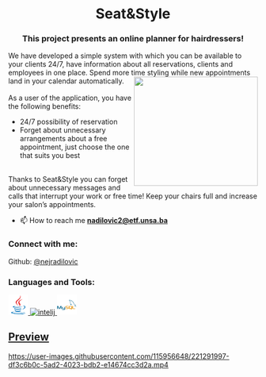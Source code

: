 <h1 align="center">Seat&Style</h1>
<h3 align="center">This project presents an online planner for hairdressers!</h3>

We have developed a simple system with which you can be available to your clients 24/7, have information about all reservations, clients and employees in one place.
Spend more time styling while new appointments land in your calendar automatically. 
<img src="https://user-images.githubusercontent.com/115956648/206901031-d190d63d-47d0-424b-ab3e-76189c24b7c7.png" align="right" width="250" height="220"/>  
<br clear="left"/>
As a user of the application, you have the following benefits: <br />
* 24/7 possibility of reservation <br />
* Forget about unnecessary arrangements about a free appointment, just choose the one that suits you best <br /> <br />

Thanks to Seat&Style you can forget about unnecessary messages and calls that interrupt your work or free time! Keep your chairs full and increase your salon’s appointments. <br />
- 📫 How to reach me **nadilovic2@etf.unsa.ba**
<h3 align="left">Connect with me:</h3>

Github: [@nejradilovic](https://github.com/nejradilovic)


<h3 align="left">Languages and Tools:</h3>
<p align="left"> <a href="https://www.java.com" target="_blank" rel="noreferrer"> <img src="https://raw.githubusercontent.com/devicons/devicon/master/icons/java/java-original.svg" alt="java" width="40" height="40"/> </a> </a>
<a href="https://www.jetbrains.com/idea/" target="_blank" rel="noreferrer"> <img src="https://raw.githubusercontent.com/bablubambal/All_logo_and_pictures/7c0ac2ceb9f9d24992ec393d11fa7337d2f92466/ides/intellij.svg" alt="intelij" width="40" height="40"/> </a> <a href="https://www.mysql.com/" target="_blank" rel="noreferrer"> <img src="https://raw.githubusercontent.com/devicons/devicon/master/icons/mysql/mysql-original-wordmark.svg" alt="mysql" width="40" height="40"/> </p>

<h2 align="left">Preview</h2>

https://user-images.githubusercontent.com/115956648/221291997-df3c6b0c-5ad2-4023-bdb2-e14674cc3d2a.mp4

